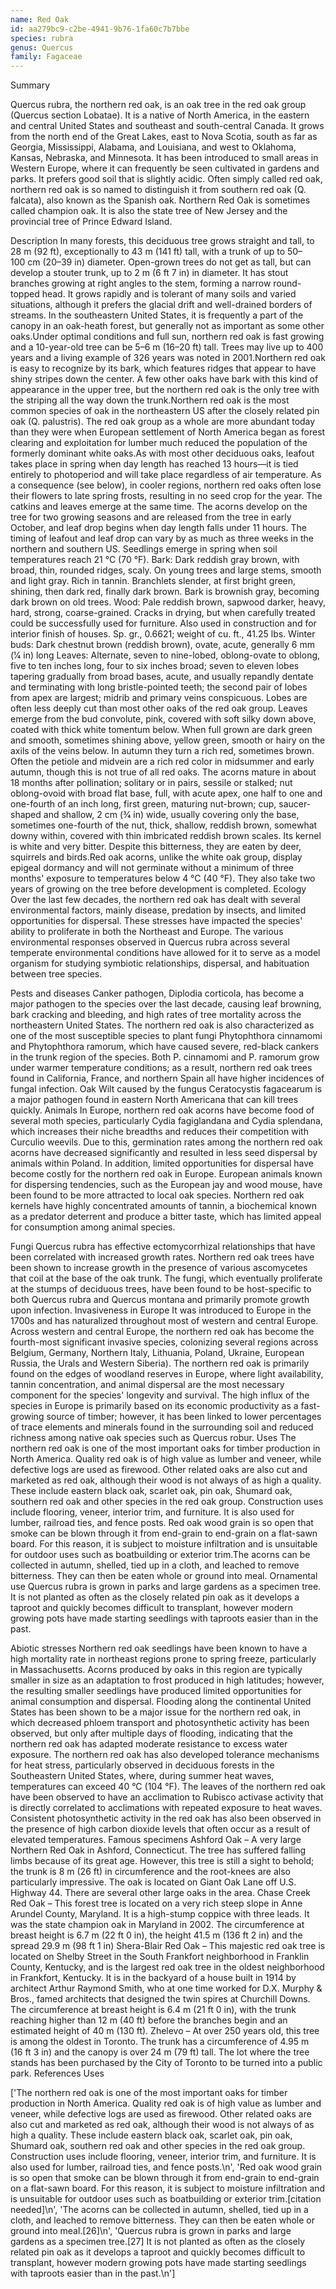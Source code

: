 ```yaml
---
name: Red Oak
id: aa279bc9-c2be-4941-9b76-1fa60c7b7bbe
species: rubra
genus: Quercus
family: Fagaceae
---
```

Summary



Quercus rubra, the northern red oak, is an oak tree in the red oak group (Quercus section Lobatae). It is a native of North America, in the eastern and central United States and southeast and south-central Canada. It grows from the north end of the Great Lakes, east to Nova Scotia, south as far as Georgia, Mississippi, Alabama, and Louisiana, and west to Oklahoma, Kansas, Nebraska, and Minnesota. It has been introduced to small areas in Western Europe, where it can frequently be seen cultivated in gardens and parks. It prefers good soil that is slightly acidic. Often simply called red oak, northern red oak is so named to distinguish it from southern red oak (Q. falcata), also known as the Spanish oak. Northern Red Oak is sometimes called champion oak. It is also the state tree of New Jersey and the provincial tree of Prince Edward Island.

Description
In many forests, this deciduous tree grows straight and tall, to 28 m (92 ft), exceptionally to 43 m (141 ft) tall, with a trunk of up to 50–100 cm (20–39 in) diameter. Open-grown trees do not get as tall, but can develop a stouter trunk, up to 2 m (6 ft 7 in) in diameter. It has stout branches growing at right angles to the stem, forming a narrow round-topped head. It grows rapidly and is tolerant of many soils and varied situations, although it prefers the glacial drift and well-drained borders of streams. In the southeastern United States, it is frequently a part of the canopy in an oak-heath forest, but generally not as important as some other oaks.Under optimal conditions and full sun, northern red oak is fast growing and a 10-year-old tree can be 5–6 m (16–20 ft) tall. Trees may live up to 400 years and a living example of 326 years was noted in 2001.Northern red oak is easy to recognize by its bark, which features ridges that appear to have shiny stripes down the center. A few other oaks have bark with this kind of appearance in the upper tree, but the northern red oak is the only tree with the striping all the way down the trunk.Northern red oak is the most common species of oak in the northeastern US after the closely related pin oak (Q. palustris). The red oak group as a whole are more abundant today than they were when European settlement of North America began as forest clearing and exploitation for lumber much reduced the population of the formerly dominant white oaks.As with most other deciduous oaks, leafout takes place in spring when day length has reached 13 hours—it is tied entirely to photoperiod and will take place regardless of air temperature. As a consequence (see below), in cooler regions, northern red oaks often lose their flowers to late spring frosts, resulting in no seed crop for the year. The catkins and leaves emerge at the same time. The acorns develop on the tree for two growing seasons and are released from the tree in early October, and leaf drop begins when day length falls under 11 hours. The timing of leafout and leaf drop can vary by as much as three weeks in the northern and southern US. Seedlings emerge in spring when soil temperatures reach 21 °C (70 °F).
Bark: Dark reddish gray brown, with broad, thin, rounded ridges, scaly. On young trees and large stems, smooth and light gray. Rich in tannin. Branchlets slender, at first bright green, shining, then dark red, finally dark brown. Bark is brownish gray, becoming dark brown on old trees.
Wood: Pale reddish brown, sapwood darker, heavy, hard, strong, coarse-grained. Cracks in drying, but when carefully treated could be successfully used for furniture. Also used in construction and for interior finish of houses. Sp. gr., 0.6621; weight of cu. ft., 41.25 lbs.
Winter buds: Dark chestnut brown (reddish brown), ovate, acute, generally 6 mm (1⁄4 in) long
Leaves: Alternate, seven to nine-lobed, oblong-ovate to oblong, five to ten inches long, four to six inches broad; seven to eleven lobes tapering gradually from broad bases, acute, and usually repandly dentate and terminating with long bristle-pointed teeth; the second pair of lobes from apex are largest; midrib and primary veins conspicuous. Lobes are often less deeply cut than most other oaks of the red oak group. Leaves emerge from the bud convolute, pink, covered with soft silky down above, coated with thick white tomentum below. When full grown are dark green and smooth, sometimes shining above, yellow green, smooth or hairy on the axils of the veins below. In autumn they turn a rich red, sometimes brown. Often the petiole and midvein are a rich red color in midsummer and early autumn, though this is not true of all red oaks. The acorns mature in about 18 months after pollination; solitary or in pairs, sessile or stalked; nut oblong-ovoid with broad flat base, full, with acute apex, one half to one and one-fourth of an inch long, first green, maturing nut-brown; cup, saucer-shaped and shallow, 2 cm (3⁄4 in) wide, usually covering only the base, sometimes one-fourth of the nut, thick, shallow, reddish brown, somewhat downy within, covered with thin imbricated reddish brown scales. Its kernel is white and very bitter. Despite this bitterness, they are eaten by deer, squirrels and birds.Red oak acorns, unlike the white oak group, display epigeal dormancy and will not germinate without a minimum of three months' exposure to temperatures below 4 °C (40 °F). They also take two years of growing on the tree before development is completed.
Ecology
Over the last few decades, the northern red oak has dealt with several environmental factors, mainly disease, predation by insects, and limited opportunities for dispersal. These stresses have impacted the species' ability to proliferate in both the Northeast and Europe. The various environmental responses observed in Quercus rubra across several temperate environmental conditions have allowed for it to serve as a model organism for studying symbiotic relationships, dispersal, and habituation between tree species.

Pests and diseases
Canker pathogen, Diplodia corticola, has become a major pathogen to the species over the last decade, causing leaf browning, bark cracking and bleeding, and high rates of tree mortality across the northeastern United States. The northern red oak is also characterized as one of the most susceptible species to plant fungi Phytophthora cinnamomi and Phytophthora ramorum, which have caused severe, red-black cankers in the trunk region of the species. Both P. cinnamomi and P. ramorum grow under warmer temperature conditions; as a result, northern red oak trees found in California, France, and northern Spain all have higher incidences of fungal infection.  Oak Wilt caused by the fungus Ceratocystis fagacearum is a major pathogen found in eastern North Americana that can kill trees quickly.
Animals
In Europe, northern red oak acorns have become food of several moth species, particularly Cydia fagiglandana and Cydia splendana, which increases their niche breadths and reduces their competition with Curculio weevils. Due to this, germination rates among the northern red oak acorns have decreased significantly and resulted in less seed dispersal by animals within Poland. In addition, limited opportunities for dispersal have become costly for the northern red oak in Europe. European animals known for dispersing tendencies, such as the European jay and wood mouse, have been found to be more attracted to local oak species. Northern red oak kernels have highly concentrated amounts of tannin, a biochemical known as a predator deterrent and produce a bitter taste, which has limited appeal for consumption among animal species.

Fungi
Quercus rubra has effective ectomycorrhizal relationships that have been correlated with increased growth rates. Northern red oak trees have been shown to increase growth in the presence of various ascomycetes that coil at the base of the oak trunk. The fungi, which eventually proliferate at the stumps of deciduous trees, have been found to be host-specific to both Quercus rubra and Quercus montana and primarily promote growth upon infection.
Invasiveness in Europe
It was introduced to Europe in the 1700s and has naturalized throughout most of western and central Europe.
Across western and central Europe, the northern red oak has become the fourth-most significant invasive species, colonizing several regions across Belgium, Germany, Northern Italy, Lithuania, Poland, Ukraine, European Russia, the Urals and Western Siberia). The northern red oak is primarily found on the edges of woodland reserves in Europe, where light availability, tannin concentration, and animal dispersal are the most necessary component for the species' longevity and survival. The high influx of the species in Europe is primarily based on its economic productivity as a fast-growing source of timber; however, it has been linked to lower percentages of trace elements and minerals found in the surrounding soil and reduced richness among native oak species such as Quercus robur.
Uses
The northern red oak is one of the most important oaks for timber production in North America. Quality red oak is of high value as lumber and veneer, while defective logs are used as firewood. Other related oaks are also cut and marketed as red oak, although their wood is not always of as high a quality. These include eastern black oak, scarlet oak, pin oak, Shumard oak, southern red oak and other species in the red oak group. Construction uses include flooring, veneer, interior trim, and furniture. It is also used for lumber, railroad ties, and fence posts.
Red oak wood grain is so open that smoke can be blown through it from end-grain to end-grain on a flat-sawn board. For this reason, it is subject to moisture infiltration and is unsuitable for outdoor uses such as boatbuilding or exterior trim.The acorns can be collected in autumn, shelled, tied up in a cloth, and leached to remove bitterness. They can then be eaten whole or ground into meal.
Ornamental use
Quercus rubra is grown in parks and large gardens as a specimen tree. It is not planted as often as the closely related pin oak as it develops a taproot and quickly becomes difficult to transplant, however modern growing pots have made starting seedlings with taproots easier than in the past.

Abiotic stresses
Northern red oak seedlings have been known to have a high mortality rate in northeast regions prone to spring freeze, particularly in Massachusetts. Acorns produced by oaks in this region are typically smaller in size as an adaptation to frost produced in high latitudes; however, the resulting smaller seedlings have produced limited opportunities for animal consumption and dispersal. Flooding along the continental United States has been shown to be a major issue for the northern red oak, in which decreased phloem transport and photosynthetic activity has been observed, but only after multiple days of flooding, indicating that the northern red oak has adapted moderate resistance to excess water exposure. The northern red oak has also developed tolerance mechanisms for heat stress, particularly observed in deciduous forests in the Southeastern United States, where, during summer heat waves, temperatures can exceed 40 °C (104 °F). The leaves of the northern red oak have been observed to have an acclimation to Rubisco activase activity that is directly correlated to acclimations with repeated exposure to heat waves. Consistent photosynthetic activity in the red oak has also been observed in the presence of high carbon dioxide levels that often occur as a result of elevated temperatures.
Famous specimens
Ashford Oak – A very large Northern Red Oak in Ashford, Connecticut. The tree has suffered falling limbs because of its great age. However, this tree is still a sight to behold; the trunk is 8 m (26 ft) in circumference and the root-knees are also particularly impressive. The oak is located on Giant Oak Lane off U.S. Highway 44. There are several other large oaks in the area.
Chase Creek Red Oak – This forest tree is located on a very rich steep slope in Anne Arundel County, Maryland. It is a high-stump coppice with three leads. It was the state champion oak in Maryland in 2002. The circumference at breast height is 6.7 m (22 ft 0 in), the height 41.5 m (136 ft 2 in) and the spread 29.9 m (98 ft 1 in)
Shera-Blair Red Oak – This majestic red oak tree is located on Shelby Street in the South Frankfort neighborhood in Franklin County, Kentucky, and is the largest red oak tree in the oldest neighborhood in Frankfort, Kentucky. It is in the backyard of a house built in 1914 by architect Arthur Raymond Smith, who at one time worked for D.X. Murphy & Bros., famed architects that designed the twin spires at Churchill Downs. The circumference at breast height is 6.4 m (21 ft 0 in), with the trunk reaching higher than 12 m (40 ft) before the branches begin and an estimated height of 40 m (130 ft).
Zhelevo – At over 250 years old, this tree is among the oldest in Toronto. The trunk has a circumference of 4.95 m (16 ft 3 in) and the canopy is over 24 m (79 ft) tall. The lot where the tree stands has been purchased by the City of Toronto to be turned into a public park. References
Uses

['The northern red oak is one of the most important oaks for timber production in North America. Quality red oak is of high value as lumber and veneer, while defective logs are used as firewood. Other related oaks are also cut and marketed as red oak, although their wood is not always of as high a quality. These include eastern black oak, scarlet oak, pin oak, Shumard oak, southern red oak and other species in the red oak group. Construction uses include flooring, veneer, interior trim, and furniture. It is also used for lumber, railroad ties, and fence posts.\n', 'Red oak wood grain is so open that smoke can be blown through it from end-grain to end-grain on a flat-sawn board. For this reason, it is subject to moisture infiltration and is unsuitable for outdoor uses such as boatbuilding or exterior trim.[citation needed]\n', 'The acorns can be collected in autumn, shelled, tied up in a cloth, and leached to remove bitterness. They can then be eaten whole or ground into meal.[26]\n', 'Quercus rubra is grown in parks and large gardens as a specimen tree.[27] It is not planted as often as the closely related pin oak as it develops a taproot and quickly becomes difficult to transplant, however modern growing pots have made starting seedlings with taproots easier than in the past.\n']
